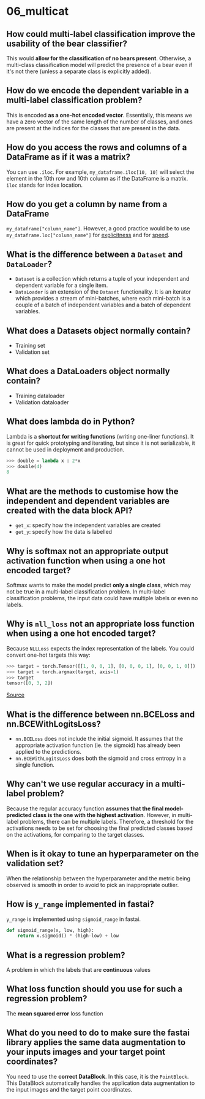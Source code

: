 # 06_multicat

## How could multi-label classification improve the usability of the bear classifier?

This would **allow for the classification of no bears present**. Otherwise, a multi-class classification model will predict the presence of a bear even if it's not there (unless a separate class is explicitly added).

## How do we encode the dependent variable in a multi-label classification problem?

This is encoded **as a one-hot encoded vector**. Essentially, this means we have a zero vector of the same length of the number of classes, and ones are present at the indices for the classes that are present in the data.

## How do you access the rows and columns of a DataFrame as if it was a matrix?

You can use `.iloc`. For example, `my_dataframe.iloc[10, 10]` will select the element in the 10th row and 10th column as if the DataFrame is a matrix. `iloc` stands for index location.

## How do you get a column by name from a DataFrame

`my_dataframe["column_name"]`. However, a good practice would be to use `my_dataframe.loc["column_name"]` for [explicitness](https://stackoverflow.com/a/38886211) and for [speed](https://stackoverflow.com/a/65875826).

## What is the difference between a `Dataset` and `DataLoader`?

- `Dataset` is a collection which returns a tuple of your independent and dependent variable for a single item.
- `DataLoader` is an extension of the `Dataset` functionality. It is an iterator which provides a stream of mini-batches, where each mini-batch is a couple of a batch of independent variables and a batch of dependent variables.

## What does a Datasets object normally contain?

- Training set
- Validation set

## What does a DataLoaders object normally contain?

- Training dataloader
- Validation dataloader

## What does lambda do in Python?

Lambda is a **shortcut for writing functions** (writing one-liner functions). It is great for quick prototyping and iterating, but since it is not serializable, it cannot be used in deployment and production.

```py
>>> double = lambda x : 2*x
>>> double(4)
8
```

## What are the methods to customise how the independent and dependent variables are created with the data block API?

- `get_x`: specify how the independent variables are created
- `get_y`: specify how the data is labelled

## Why is softmax not an appropriate output activation function when using a one hot encoded target?

Softmax wants to make the model predict **only a single class**, which may not be true in a multi-label classification problem. In multi-label classification problems, the input data could have multiple labels or even no labels.

## Why is `nll_loss` not an appropriate loss function when using a one hot encoded target?

Because `NLLLoss` expects the index representation of the labels. You could convert one-hot targets this way:

```py
>>> target = torch.Tensor([[1, 0, 0, 1], [0, 0, 0, 1], [0, 0, 1, 0]])
>>> target = torch.argmax(target, axis=1)
>>> target
tensor([0, 3, 2])
```

[Source](https://pytorch.org/docs/stable/generated/torch.nn.NLLLoss.html)

## What is the difference between nn.BCELoss and nn.BCEWithLogitsLoss?

- `nn.BCELoss` does not include the initial sigmoid. It assumes that the appropriate activation function (ie. the sigmoid) has already been applied to the predictions.
- `nn.BCEWithLogitsLoss` does both the sigmoid and cross entropy in a single function.

## Why can't we use regular accuracy in a multi-label problem?

Because the regular accuracy function **assumes that the final model-predicted class is the one with the highest activation**. However, in multi-label problems, there can be multiple labels. Therefore, a threshold for the activations needs to be set for choosing the final predicted classes based on the activations, for comparing to the target classes.

## When is it okay to tune an hyperparameter on the validation set?

When the relationship between the hyperparameter and the metric being observed is smooth in order to avoid to pick an inappropriate outlier.

## How is `y_range` implemented in fastai?

`y_range` is implemented using `sigmoid_range` in fastai.

```py
def sigmoid_range(x, low, high):
    return x.sigmoid() * (high-low) + low
```

## What is a regression problem?

A problem in which the labels that are **continuous** values

## What loss function should you use for such a regression problem?

The **mean squared error** loss function

## What do you need to do to make sure the fastai library applies the same data augmentation to your inputs images and your target point coordinates?

You need to use the **correct DataBlock**. In this case, it is the `PointBlock`. This DataBlock automatically handles the application data augmentation to the input images and the target point coordinates.
